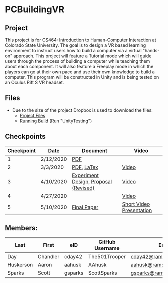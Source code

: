 # PCBuildingVR

## Project
This project is for CS464: Introduction to Human-Computer Interaction at Colorado State University.
The goal is to design a VR based learning environment to instruct users how to build a computer via a virtual "hands-on" approach. This project will feature a Tutorial mode which will guide users through the process of building a computer while teaching them about each component. It will also feature a Freeplay mode in which the players can go at their own pace and use their own knowledge to build a computer.
This program will be constructed in Unity and is being tested on an Oculus Rift S VR headset.


## Files
* Due to the size of the project Dropbox is used to download the files:
    * [Project Files](https://www.dropbox.com/sh/jr580tuqv7bjtql/AADtyAylQfag7AfSFwKNCmAFa?dl=0)
    * [Running Build](https://www.dropbox.com/sh/8voig4omfunbyub/AACqU4GyU-i7HljKjgJPUzyya?dl=0) (Run "UnityTesting")


## Checkpoints
| Checkpoint | Date | Document | Video |
| ---------- | ---- | ---------- | ----- |
| 1 | 2/12/2020 | [PDF](Documents/ProjectProposal.pdf) | |
| 2 | 3/3/2020 | [PDF](Documents/Checkpoint2.pdf), [LaTex](Documents/Checkpoint2LaTex.zip) | [Video]() |
| 3 | 4/10/2020 | [Experiment Design](Documents/ExperimentalDesign.pdf), [Proposal (Revised)](Documents/RevisedProjectProposal.pdf) | [Video](https://youtu.be/wBYwpUX8VgU) |
| 4 | 4/27/2020 | | [Video](https://youtu.be/iwn0IQIOS3k) |
| 5 | 5/10/2020 | [Final Paper]() | [Short Video]() [Presentation]() |


## Members:
| Last | First | eID | GitHub Username | Email |
|------|-------|-----|-----------------|-------|
| Day | Chandler | cday42 | The501Trooper | cday42@rams.colostate.edu |
| Huskerson | Aaron | aahusk | AAhusk | aahusk@rams.colostate.edu |
| Sparks | Scott | gsparks | ScottSparks | gsparks@rams.colostate.edu |
